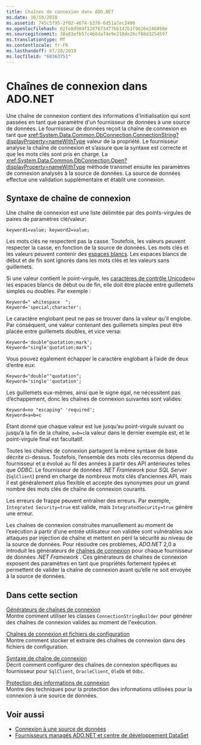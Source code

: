 ```yaml
---
title: Chaînes de connexion dans ADO.NET
ms.date: 10/10/2018
ms.assetid: 745c5f95-2f02-4674-b378-6d51a7ec2490
ms.openlocfilehash: 02fe8d984f1287673477bb142b3f9626e248898e
ms.sourcegitcommit: 30a83efb57c468da74e9e218de26cf88d3254597
ms.translationtype: MT
ms.contentlocale: fr-FR
ms.lasthandoff: 07/20/2019
ms.locfileid: "68363751"
---
```

# <a name="connection-strings-in-adonet"></a>Chaînes de connexion dans ADO.NET

Une chaîne de connexion contient des informations d'initialisation qui sont passées en tant que paramètre d'un fournisseur de données à une source de données. Le fournisseur de données reçoit la chaîne de connexion en tant que <xref:System.Data.Common.DbConnection.ConnectionString?displayProperty=nameWithType> valeur de la propriété. Le fournisseur analyse la chaîne de connexion et s’assure que la syntaxe est correcte et que les mots clés sont pris en charge. La <xref:System.Data.Common.DbConnection.Open?displayProperty=nameWithType> méthode transmet ensuite les paramètres de connexion analysés à la source de données. La source de données effectue une validation supplémentaire et établit une connexion.

## <a name="connection-string-syntax"></a>Syntaxe de chaîne de connexion

Une chaîne de connexion est une liste délimitée par des points-virgules de paires de paramètres clé/valeur:

```
keyword1=value; keyword2=value;
```

Les mots clés ne respectent pas la casse. Toutefois, les valeurs peuvent respecter la casse, en fonction de la source de données. Les mots clés et les valeurs peuvent contenir des [espaces blancs](https://en.wikipedia.org/wiki/Whitespace_character#Unicode). Les espaces blancs de début et de fin sont ignorés dans les mots clés et les valeurs sans guillemets.

Si une valeur contient le point-virgule, les [caractères de contrôle Unicode](https://en.wikipedia.org/wiki/Unicode_control_characters)ou les espaces blancs de début ou de fin, elle doit être placée entre guillemets simples ou doubles. Par exemple :

```
Keyword=" whitespace  ";
Keyword='special;character';
```

Le caractère englobant peut ne pas se trouver dans la valeur qu’il englobe. Par conséquent, une valeur contenant des guillemets simples peut être placée entre guillemets doubles, et vice versa:

```
Keyword='double"quotation;mark';
Keyword="single'quotation;mark";
```

Vous pouvez également échapper le caractère englobant à l’aide de deux d’entre eux:

```
Keyword="double""quotation";
Keyword='single''quotation';
```

Les guillemets eux-mêmes, ainsi que le signe égal, ne nécessitent pas d’échappement, donc les chaînes de connexion suivantes sont valides:

```
Keyword=no "escaping" 'required';
Keyword=a=b=c
```

Étant donné que chaque valeur est lue jusqu’au point-virgule suivant ou jusqu’à la fin de la chaîne, `a=b=c`la valeur dans le dernier exemple est, et le point-virgule final est facultatif.

Toutes les chaînes de connexion partagent la même syntaxe de base décrite ci-dessus. Toutefois, l’ensemble des mots clés reconnus dépend du fournisseur et a évolué au fil des années à partir des API antérieures telles que *ODBC*. Le fournisseur de données *.NET Framework* pour *SQL Server* (`SqlClient`) prend en charge de nombreux mots clés d’anciennes API, mais il est généralement plus flexible et accepte des synonymes pour un grand nombre des mots clés de chaîne de connexion courants.

Les erreurs de frappe peuvent entraîner des erreurs. Par exemple, `Integrated Security=true` est valide, mais `IntegratedSecurity=true` génère une erreur.

Les chaînes de connexion construites manuellement au moment de l’exécution à partir d’une entrée utilisateur non validée sont vulnérables aux attaques par injection de chaîne et mettent en péril la sécurité au niveau de la source de données. Pour résoudre ces problèmes, *ADO.NET* 2,0 a introduit les générateurs de [chaînes de connexion](../../../../docs/framework/data/adonet/connection-string-builders.md) pour chaque fournisseur de données *.NET Framework* . Ces générateurs de chaînes de connexion exposent des paramètres en tant que propriétés fortement typées et permettent de valider la chaîne de connexion avant qu’elle ne soit envoyée à la source de données.

## <a name="in-this-section"></a>Dans cette section

[Générateurs de chaînes de connexion](../../../../docs/framework/data/adonet/connection-string-builders.md)\
Montre comment utiliser les classes `ConnectionStringBuilder` pour générer des chaînes de connexion valides au moment de l'exécution.

[Chaînes de connexion et fichiers de configuration](../../../../docs/framework/data/adonet/connection-strings-and-configuration-files.md)\
Montre comment stocker et extraire des chaînes de connexion dans des fichiers de configuration.

[Syntaxe de chaîne de connexion](../../../../docs/framework/data/adonet/connection-string-syntax.md)\
Décrit comment configurer des chaînes de connexion spécifiques au fournisseur pour `SqlClient`, `OracleClient`, `OleDb` et `Odbc`.

[Protection des informations de connexion](../../../../docs/framework/data/adonet/protecting-connection-information.md)\
Montre des techniques pour la protection des informations utilisées pour la connexion à une source de données.

## <a name="see-also"></a>Voir aussi

- [Connexion à une source de données](/cpp/data/odbc/connecting-to-a-data-source)
- [Fournisseurs managés ADO.NET et centre de développement DataSet](https://go.microsoft.com/fwlink/?LinkId=217917)
